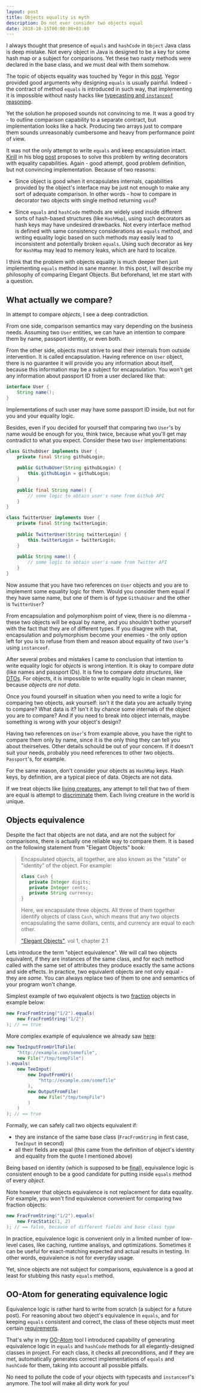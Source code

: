 ```yaml
---
layout: post
title: Objects equality is myth
description: Do not ever consider two objects equal 
date: 2018-10-15T00:00:00+03:00
---
```


I always thought that presence of `equals` and `hashCode` in `Object` Java class is deep mistake. Not every object in 
Java is designed to be a key for some hash map or a subject for comparisons. Yet these two nasty methods were declared
in the base class, and we must deal with them somehow.

The topic of objects equality was touched by Yegor in this 
[post](https://www.yegor256.com/2017/07/11/how-to-redesign-equals.html). Yegor provided good arguments why designing 
`equals` is usually painful. Indeed - the contract of method `equals` is introduced in such way, that implementing it 
is impossible without nasty hacks like 
[typecasting and `instanceof` reasoning](https://www.yegor256.com/2015/04/02/class-casting-is-anti-pattern.html).

Yet the solution he proposed sounds not convincing to me. It was a good try - to outline comparison capability to a 
separate contract, but implementation looks like a hack. Producing two arrays just to compare them sounds 
unreasonably cumbersome and heavy from performance point of view.

It was not the only attempt to write `equals` and keep encapsulation intact. [Kirill](https://github.com/g4s8) in his
blog [post](https://g4s8.github.io/equals/) proposes to solve this problem by writing decorators with equality 
capabilities. Again - good attempt, good problem definition, but not convincing implementation. Because of two reasons:

- Since object is good when it encapsulates internals, capabilities provided by the object's interface may be 
just not enough to make any sort of adequate comparison. In other words - how to compare in decorator two objects with 
single method returning `void`?

- Since `equals` and `hashCode` methods are widely used inside different sorts of hash-based structures (like 
`HashMap`), using such decorators as hash keys may have undesired drawbacks. Not every interface method is defined with 
same consistency considerations as `equals` method, and writing equality logic based on such methods may easily lead to 
inconsistent and potentially broken `equals`. Using such decorator as key for `HashMap` may lead to memory 
leaks, which are hard to localize.

I think that the problem with objects equality is much deeper then just implementing `equals` method in sane manner. In 
this post, I will describe my philosophy of comparing Elegant Objects. But beforehand, let me start with a question.

## What actually we compare?
 
In attempt to compare *objects*, I see a deep contradiction.

From one side, comparison semantics may vary depending 
on the business needs. Assuming two `User` entities, we can have an intention to compare them by name, passport 
identity, or even both. 

From the other side, objects must strive to seal their internals from outside intervention. It is called encapsulation. 
Having reference on `User` object, there is no guarantee it will provide you any information 
about itself, because this information may be a subject for encapsulation. You won't get any information about 
passport ID from a user declared like that:

```java
interface User {
    String name();
}
```

Implementations of such user may have some passport ID inside, but not for you and your equality logic.

Besides, even if you decided for yourself that comparing two `User`'s by name would be enough for you, think twice, 
because what you'll get may contradict to what you expect. Consider these two `User` implementations:

```java
class GithubUser implements User {
    private final String githubLogin;
    
    public GithubUser(String githubLogin) {
        this.githubLogin = githubLogin;
    }
    
    public final String name() {
        // some logic to obtain user's name from Github API
    }
}

class TwitterUser implements User {
    private final String twitterLogin;
    
    public TwitterUser(String twitterLogin) {
        this.twitterLogin = twitterLogin;
    }
    
    public String name() {
        // some logic to obtain user's name from Twitter API
    }
}
```

Now assume that you have two references on `User` objects and you are to implement some equality logic for them. 
Would you consider them equal if they have same name, but one of them is of type `GithubUser` and the other is 
`TwitterUser`?

From encapsulation and polymorphism point of view, there is no dilemma - these two objects will be equal by name, and 
you shouldn't bother yourself with the fact that they are of different types. If you disagree with that, 
encapsulation and polymorphism become your enemies - the only option left for you is to refuse from them and reason 
about equality of two `User`'s using `instanceof`.

After several probes and mistakes I came to conclusion that intention to write equality logic for *objects* is 
wrong intention. It is okay to compare *data* (like names and passport IDs). It is fine to compare *data 
structures*, like [DTOs](https://www.yegor256.com/2016/07/06/data-transfer-object.html). For objects, it is impossible
to write equality logic in clean manner, because *objects are not data*.

Once you found yourself in situation when 
you need to write a logic for comparing two objects, ask yourself: isn't it the data you are actually trying to 
compare? What data is it? Isn't it by chance some internals of the object you are to compare? And if you need to 
break into object internals, maybe something is wrong with your object's design?

Having two references on `User`'s from example above, you have the right to compare them only by name, since it is the 
only thing they can tell you about theirselves. Other details schould be out of your concern. If it doesn't suit your needs, 
probably you need references to other two objects. `Passport`'s, for example.

For the same reason, don't consider your objects as `HashMap` keys. Hash keys, by definition, are a typical piece of 
data. Objects are not data.

If we treat objects like 
[living creatures](https://www.yegor256.com/2014/11/20/seven-virtues-of-good-object.html#1-he-exists-in-real-life), 
any attempt to tell that two of them are equal is attempt to
[discriminate](https://www.yegor256.com/2017/07/04/sexism.html) them. Each living creature in the world is unique.

## Objects equivalence

Despite the fact that objects are not data, and are not the subject for comparisons, there is actually one reliable way
to compare them. It is based on the following statement from "Elegant Objects" book:

> Encapsulated objects, all together, are also known as the "state" or "identity" of the object. For example:
>
>```java
>class Cash {
>    private Integer digits;
>    private Integer cents;
>    private String currency;
>}
>```
> Here, we encapsulate three objects. All three of them together identify objects of class `Cash`, which means that 
any two objects encapsulating the same dollars, cents, and currency are equal to each other.
>
> ["Elegant Objects"](https://www.amazon.com/Elegant-Objects-1-Yegor-Bugayenko/dp/1519166915/ref=sr_1_1?ie=UTF8&qid=1542212017&sr=8-1&keywords=elegant+objects), vol 1, chapter 2.1

Lets introduce the term "object equivalence". We will call two objects equivalent, if they are instances of the 
same class, and for each method called with the same set of attributes they produce exactly the same 
actions and side effects. In practice, two equivalent objects are not only equal - they are *same*. You can always 
replace two of them to one and semantics of your program won't change.

Simplest example of two equivalent objects is two [fraction](001_checked_exceptions.md) objects in example below:
```java
new FracFromString("1/2").equals(
    new FracFromString("1/2")
); // == true
```

More complex example of equivalence we already saw [here](002_never_make_class_final.md):

```java
new TeeInputFromUrlToFile(
    "http://example.com/somefile",
    new File("/tmp/tempFile")
).equals(
    new TeeInput(
        new InputFromUri(
            "http://example.com/somefile"
        ),
        new OutputFromFile(
            new File("/tmp/tempFile")
        )
    )
); // == true
```

Formally, we can safely call two objects equivalent if:

- they are instance of the same base class (`FracFromString` in first case, `TeeInput` in second)
- all their fields are equal (this came from the definition of object's identity and equality from the quote I 
mentioned above)

Being based on identity (which is supposed to 
be [final](https://www.yegor256.com/2014/06/09/objects-should-be-immutable.html#avoiding-identity-mutability)), 
equivalence logic is consistent enough to be a good candidate for putting inside `equals` method of 
every *object*.

Note however that objects equivalence is not replacement for data equality. For example, you won't find equivalence 
convenient for comparing two fraction objects:

```java
new FracFromString("1/2").equals(
    new FracStatic(1, 2)
); // == false, because of different fields and base class type
```

In practice, equivalence logic is convenient only in a limited number of low-level cases, like 
caching, runtime analisys, and optimizations. Sometimes it can be useful for exact-matching expected and actual results 
in testing. In other words, equivalence is not for everyday usage.

Yet, since objects are not subject for comparisons, equivalence is a good at least for stubbing this nasty `equals` 
method.

## OO-Atom for generating equivalence logic

Equivalence logic is rather hard to write from scratch (a subject for a future post). For reasoning about 
two object's equivalence in `equals`, and for keeping `equals` consistent and correct, the class of these objects 
must meet certain [requirements](https://github.com/pragmatic-objects/oo-atom/blob/master/docs/ATOM_SPECIFICATION.md).

That's why in my [OO-Atom](https://github.com/pragmatic-objects/oo-atom) tool I introduced capability of generating 
equivalence logic in `equals` and `hashCode` methods for all elegantly-designed classes in project. For each class, 
it checks all preconditions, and if they are met, automatically generates correct implementations of `equals` and 
`hashCode` for them, taking into account all possible pitfalls.

No need to pollute the code of your objects with typecasts and `instanceof`'s anymore. The tool will make all dirty 
work for you!
